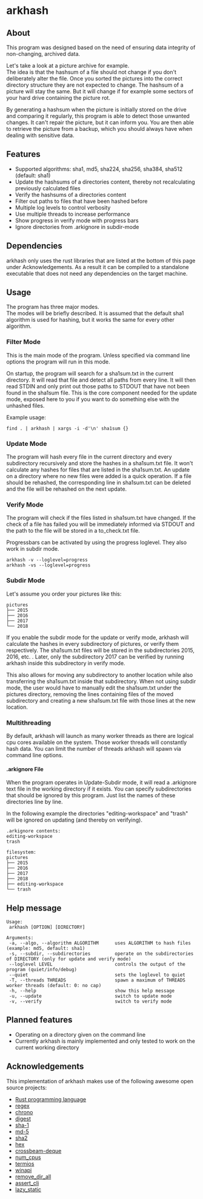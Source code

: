 # arkhash

## About
This program was designed based on the need of ensuring data integrity of
non-changing, archived data.

Let's take a look at a picture archive for example.       
The idea is that the hashsum of a file should not change if you don't
deliberately alter the file. Once you sorted the pictures into the correct
directory structure they are not expected to change. The hashsum of a picture
will stay the same. But it will change if for example some sectors of your hard
drive containing the picture rot.

By generating a hashsum when the picture is initially stored on the drive and
comparing it regularly, this program is able to detect those unwanted changes.
It can't repair the picture, but it can inform you. You are then able to
retrieve the picture from a backup, which you should always have when dealing
with sensitive data.

## Features
* Supported algorithms: sha1, md5, sha224, sha256, sha384, sha512 (default:
  sha1)
* Update the hashsums of a directories content, thereby not recalculating
  previously calculated files
* Verify the hashsums of a directories content
* Filter out paths to files that have been hashed before
* Multiple log levels to control verbosity
* Use multiple threads to increase performance
* Show progress in verify mode with progress bars
* Ignore directories from .arkignore in subdir-mode

## Dependencies
arkhash only uses the rust libraries that are listed at the bottom of this page
under Acknowledgements. As a result it can be compiled to a standalone
executable that does not need any dependencies on the target machine.

## Usage
The program has three major modes.        
The modes will be briefly described. It is assumed that the default sha1
algorithm is used for hashing, but it works the same for every other algorithm.

### Filter Mode
This is the main mode of the program. Unless specified via command line options
the program will run in this mode.

On startup, the program will search for a sha1sum.txt in the current directory.
It will read that file and detect all paths from every line. It will then read
STDIN and only print out those paths to STDOUT that have not been found in the
sha1sum file. This is the core component needed for the update mode, exposed
here to you if you want to do something else with the unhashed files.

Example usage:        
```
find . | arkhash | xargs -i -d'\n' sha1sum {}
```

### Update Mode
The program will hash every file in the current directory and every subdirectory
recursively and store the hashes in a sha1sum.txt file. It won't calculate any
hashes for files that are listed in the sha1sum.txt. An update on a directory
where no new files were added is a quick operation. If a file should be
rehashed, the corresponding line in sha1sum.txt can be deleted and the file will
be rehashed on the next update.

### Verify Mode
The program will check if the files listed in sha1sum.txt have changed. If the
check of a file has failed you will be immediately informed via STDOUT and the
path to the file will be stored in a to_check.txt file.

Progressbars can be activated by using the progress loglevel.
They also work in subdir mode.
```
arkhash -v --loglevel=progress
arkhash -vs --loglevel=progress
```

### Subdir Mode
Let's assume you order your pictures like this:
```
pictures
├── 2015
├── 2016
├── 2017
└── 2018
```
If you enable the subdir mode for the update or verify mode, arkhash will
calculate the hashes in every subdirectory of pictures, or verify them
respectively. The sha1sum.txt files will be stored in the subdirectories 2015,
2016, etc. . Later, only the subdirectory 2017 can be verified by running
arkhash inside this subdirectory in verify mode.

This also allows for moving any subdirectory to another location while also
transferring the sha1sum.txt inside that subdirectory. When not using subdir
mode, the user would have to manually edit the sha1sum.txt under the pictures
directory, removing the lines containing files of the moved subdirectory and
creating a new sha1sum.txt file with those lines at the new location.

### Multithreading
By default, arkhash will launch as many worker threads as there are logical cpu
cores available on the system. Those worker threads will constantly hash data.
You can limit the number of threads arkhash will spawn via command line options.

#### .arkignore File
When the program operates in Update-Subdir mode, it will read a .arkignore text
file in the working directory if it exists. You can specify subdirectories that
should be ignored by this program. Just list the names of these directories line
by line.

In the following example the directories "editing-workspace" and "trash" will be
ignored on updating (and thereby on verifying).
```
.arkignore contents:
editing-workspace
trash

filesystem:
pictures
├── 2015
├── 2016
├── 2017
├── 2018
├── editing-workspace
└── trash
```

## Help message
```
Usage:
 arkhash [OPTION] [DIRECTORY]

Arguments:
 -a, --algo, --algorithm ALGORITHM      uses ALGORITHM to hash files (example: md5, default: sha1)
 -s, --subdir, --subdirectories         operate on the subdirectories of DIRECTORY (only for update and verify mode)
 --loglevel LEVEL                       controls the output of the program (quiet/info/debug)
 --quiet                                sets the loglevel to quiet
 -T, --threads THREADS                  spawn a maximum of THREADS worker threads (default: 0: no cap)
 -h, --help                             show this help message
 -u, --update                           switch to update mode
 -v, --verify                           switch to verify mode
```

## Planned features
* Operating on a directory given on the command line
 * Currently arkhash is mainly implemented and only tested to work on the
   current working directory

## Acknowledgements
This implementation of arkhash makes use of the following awesome open source
projects:
* [Rust programming language](https://www.rust-lang.org)
* [regex](https://crates.io/crates/regex)
* [chrono](https://crates.io/crates/chrono)
* [digest](https://crates.io/crates/digest)
* [sha-1](https://crates.io/crates/sha-1)
* [md-5](https://crates.io/crates/md-5)
* [sha2](https://crates.io/crates/sha2)
* [hex](https://crates.io/crates/hex)
* [crossbeam-deque](https://crates.io/crates/crossbeam-deque)
* [num_cpus](https://crates.io/crates/num_cpus)
* [termios](https://crates.io/crates/termios)
* [winapi](https://crates.io/crates/winapi)
* [remove_dir_all](https://crates.io/crates/remove_dir_all)
* [assert_cli](https://crates.io/crates/assert_cli)
* [lazy_static](https://crates.io/crates/lazy_static)
